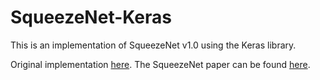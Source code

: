 # SqueezeNet-Keras
This is an implementation of SqueezeNet v1.0 using the Keras library. 

Original implementation [here](https://github.com/DeepScale/SqueezeNet).
The SqueezeNet paper can be found [here](http://arxiv.org/abs/1602.07360).
